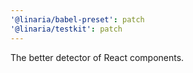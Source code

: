 ```yaml
---
'@linaria/babel-preset': patch
'@linaria/testkit': patch
---
```


The better detector of React components.

